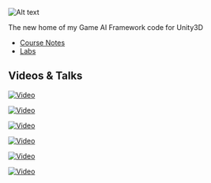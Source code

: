 
![Alt text](https://raw.github.com/skooter500/BGE/master/Logo/BGE_Logo_01.png)


The new home of my Game AI Framework code for Unity3D
- [Course Notes](https://onedrive.live.com/redir?resid=AB603D769EDBF24E!210396&authkey=!AAb-R5vP9R9enWo&ithint=folder%2cpptx)
- [Labs](Course/Labs.md)

## Videos & Talks
[![Video](http://img.youtube.com/vi/eJR77aGLOHw/0.jpg)](http://www.youtube.com/watch?v=eJR77aGLOHw)

[![Video](http://img.youtube.com/vi/1H8FRXytO9M/0.jpg)](http://www.youtube.com/watch?v=1H8FRXytO9M)

[![Video](http://img.youtube.com/vi/GKMrImv_VLE/0.jpg)](http://www.youtube.com/watch?v=GKMrImv_VLE)

[![Video](http://img.youtube.com/vi/LDIfKhu1ZDU/0.jpg)](http://www.youtube.com/watch?v=LDIfKhu1ZDU)

[![Video](http://img.youtube.com/vi/GdYAzGS0evA/0.jpg)](http://www.youtube.com/watch?v=GdYAzGS0evA)

[![Video](http://img.youtube.com/vi/UIS46a4Wczg/0.jpg)](http://www.youtube.com/watch?v=UIS46a4Wczg)




